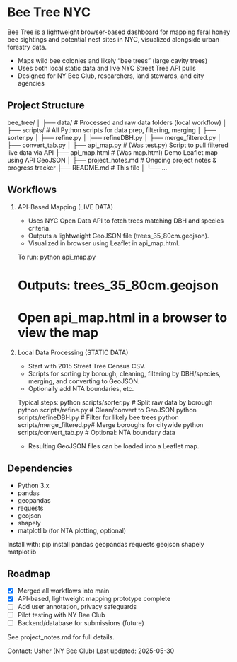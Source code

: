 Bee Tree NYC
============

Bee Tree is a lightweight browser-based dashboard for mapping feral honey bee sightings and potential nest sites in NYC, visualized alongside urban forestry data.

- Maps wild bee colonies and likely “bee trees” (large cavity trees)
- Uses both local static data and live NYC Street Tree API pulls
- Designed for NY Bee Club, researchers, land stewards, and city agencies

Project Structure
-----------------
bee_tree/
│
├── data/                # Processed and raw data folders (local workflow)
│
├── scripts/             # All Python scripts for data prep, filtering, merging
│   ├── sorter.py
│   ├── refine.py
│   ├── refineDBH.py
│   ├── merge_filtered.py
│   ├── convert_tab.py
│
├── api_map.py           # (Was test.py) Script to pull filtered live data via API
├── api_map.html         # (Was map.html) Demo Leaflet map using API GeoJSON
│
├── project_notes.md     # Ongoing project notes & progress tracker
├── README.md            # This file
│
└── ...

Workflows
---------

1. API-Based Mapping (LIVE DATA)
   - Uses NYC Open Data API to fetch trees matching DBH and species criteria.
   - Outputs a lightweight GeoJSON file (trees_35_80cm.geojson).
   - Visualized in browser using Leaflet in api_map.html.

   To run:
   python api_map.py
   # Outputs: trees_35_80cm.geojson

   # Open api_map.html in a browser to view the map

2. Local Data Processing (STATIC DATA)
   - Start with 2015 Street Tree Census CSV.
   - Scripts for sorting by borough, cleaning, filtering by DBH/species, merging, and converting to GeoJSON.
   - Optionally add NTA boundaries, etc.

   Typical steps:
   python scripts/sorter.py        # Split raw data by borough
   python scripts/refine.py        # Clean/convert to GeoJSON
   python scripts/refineDBH.py     # Filter for likely bee trees
   python scripts/merge_filtered.py# Merge boroughs for citywide
   python scripts/convert_tab.py   # Optional: NTA boundary data

   - Resulting GeoJSON files can be loaded into a Leaflet map.

Dependencies
------------
- Python 3.x
- pandas
- geopandas
- requests
- geojson
- shapely
- matplotlib (for NTA plotting, optional)

Install with:
pip install pandas geopandas requests geojson shapely matplotlib

Roadmap
-------
- [x] Merged all workflows into main
- [x] API-based, lightweight mapping prototype complete
- [ ] Add user annotation, privacy safeguards
- [ ] Pilot testing with NY Bee Club
- [ ] Backend/database for submissions (future)

See project_notes.md for full details.

Contact: Usher (NY Bee Club)
Last updated: 2025-05-30
